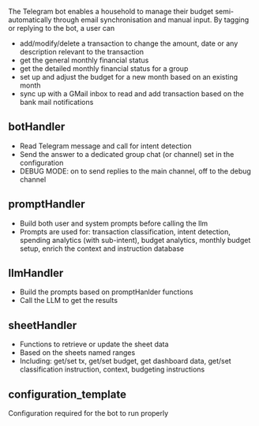 The Telegram bot enables a household to manage their budget semi-automatically through email synchronisation and manual input. By tagging or replying to the bot, a user can
- add/modify/delete a transaction to change the amount, date or any description relevant to the transaction
- get the general monthly financial status
- get the detailed monthly financial status for a group
- set up and adjust the budget for a new month based on an existing month
- sync up with a GMail inbox to read and add transaction based on the bank mail notifications

## botHandler
- Read Telegram message and call for intent detection
- Send the answer to a dedicated group chat (or channel) set in the configuration
- DEBUG MODE: on to send replies to the main channel, off to the debug channel

## promptHandler
- Build both user and system prompts before calling the llm
- Prompts are used for: transaction classification, intent detection, spending analytics (with sub-intent), budget analytics, monthly budget setup, enrich the context and instruction database

## llmHandler
- Build the prompts based on promptHanlder functions
- Call the LLM to get the results

## sheetHandler
- Functions to retrieve or update the sheet data
- Based on the sheets named ranges
- Including: get/set tx, get/set budget, get dashboard data, get/set classification instruction, context, budgeting instructions

## configuration_template
Configuration required for the bot to run properly
